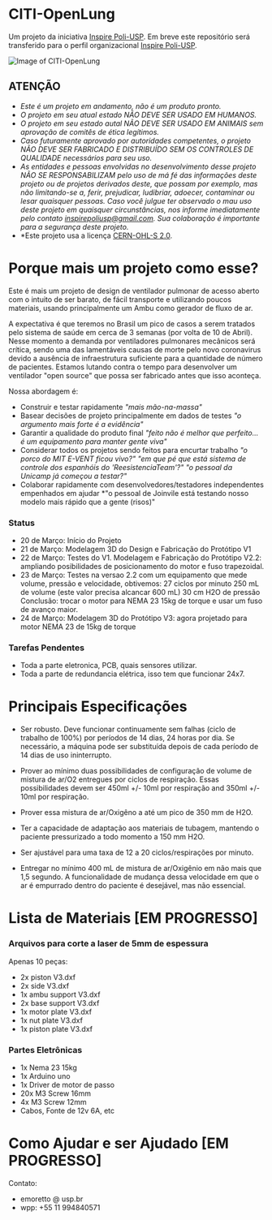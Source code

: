 # CITI-OpenLung
Um projeto da iniciativa [Inspire Poli-USP](https://www.poli.usp.br/inspire). Em breve este repositório será transferido para o perfil organizacional [Inspire Poli-USP](https://github.com/Inspire-Poli-USP).

![Image of CITI-OpenLung](https://github.com/emersonmoretto/CITI-OpenLung/blob/master/images/Screen%20Shot%202020-03-21%20at%2004.50.34.png)

## ATENÇÃO
- *Este é um projeto em andamento, não é um produto pronto.*
- *O projeto em seu atual estado NÃO DEVE SER USADO EM HUMANOS.*
- *O projeto em seu estado autal NÃO DEVE SER USADO EM ANIMAIS sem aprovação de comitês de ética legítimos.*
- *Caso futuramente aprovado por autoridades competentes, o projeto NÃO DEVE SER FABRICADO E DISTRIBUÍDO SEM OS CONTROLES DE QUALIDADE necessários para seu uso.*
- *As entidades e pessoas envolvidas no desenvolvimento desse projeto NÃO SE RESPONSABILIZAM pelo uso de má fé das informações deste projeto ou de projetos derivados deste, que possam por exemplo, mas não limitando-se a, ferir, prejudicar, ludibriar, adoecer, contaminar ou lesar quaisquer pessoas. Caso você julgue ter observado o mau uso deste projeto em quaisquer circunstâncias, nos informe imediatamente pelo contato inspirepoliusp@gmail.com. Sua colaboração é importante para a segurança deste projeto.*
- *Este projeto usa a licença [CERN-OHL-S 2.0](https://github.com/emersonmoretto/CITI-OpenLung/blob/master/License.md).

# Porque mais um projeto como esse?

Este é mais um projeto de design de ventilador pulmonar de acesso aberto com o intuito de ser barato, de fácil transporte e utilizando poucos materiais, usando principalmente um Ambu como gerador de fluxo de ar.

A expectativa é que teremos no Brasil um pico de casos a serem tratados pelo sistema de saúde em cerca de 3 semanas (por volta de 10 de Abril). Nesse momento a demanda por ventiladores pulmonares mecânicos será crítica, sendo uma das lamentáveis causas de morte pelo novo coronavirus devido a ausência de infraestrutura suficiente para a quantidade de número de pacientes. Estamos lutando contra o tempo para desenvolver um ventilador "open source" que possa ser fabricado antes que isso aconteça.

Nossa abordagem é:
- Construir e testar rapidamente
    *"mais mão-na-massa"*
- Basear decisões de projeto principalmente em dados de testes
    *"o argumento mais forte é a evidência"*
- Garantir a qualidade do produto final
    *"feito não é melhor que perfeito... é um equipamento para manter gente viva"*
- Considerar todos os projetos sendo feitos para encurtar trabalho
    *"o porco do MIT E-VENT ficou vivo?"* *"em que pé que está sistema de controle dos espanhóis do 'ReesistenciaTeam'?"* *"o pessoal da Unicamp já começou a testar?"*
- Colaborar rapidamente com desenvolvedores/testadores independentes empenhados em ajudar
    *"o pessoal de Joinvile está testando nosso modelo mais rápido que a gente (risos)"

### Status

- 20 de Março: Início do Projeto
- 21 de Março: Modelagem 3D do Design e Fabricação do Protótipo V1
- 22 de Março: Testes do V1. Modelagem e Fabricação do Protótipo V2.2: ampliando posibilidades de posicionamento do motor e fuso trapezoidal.
- 23 de Março: Testes na versao 2.2 com um equipamento que mede volume, pressão e velocidade, obtivemos:
    27 ciclos por minuto
    250 mL de volume (este valor precisa alcancar 600 mL)
    30 cm H2O de pressão
    Conclusão: trocar o motor para NEMA 23 15kg de torque e usar um fuso de avanço maior.
- 24 de Março: Modelagem 3D do Protótipo V3: agora projetado para motor NEMA 23 de 15kg de torque

### Tarefas Pendentes
- Toda a parte eletronica, PCB, quais sensores utilizar.
- Toda a parte de redundancia elétrica, isso tem que funcionar 24x7.

# Principais Especificações

- Ser robusto. Deve funcionar continuamente sem falhas (ciclo de trabalho de 100%) por períodos de 14 dias, 24 horas por dia. Se necessário, a máquina pode ser substituída depois de cada período de 14 dias de uso ininterrupto.

- Prover ao mínimo duas possibilidades de configuração de volume de mistura de ar/O2 entregues por ciclos de respiração. Essas possibilidades devem ser 450ml +/- 10ml por respiração and 350ml +/- 10ml por respiração.

- Prover essa mistura de ar/Oxigêno a até um pico de 350 mm de H2O.

- Ter a capacidade de adaptação aos materiais de tubagem, mantendo o paciente pressurizado a todo momento a 150 mm H2O. 

- Ser ajustável para uma taxa de 12 a 20 ciclos/respirações por minuto.

- Entregar no mínimo 400 mL de mistura de ar/Oxigênio em não mais que 1,5 segundo. A funcionalidade de mudança dessa velocidade em que o ar é empurrado dentro do paciente é desejável, mas não essencial.

# Lista de Materiais [EM PROGRESSO]

### Arquivos para corte a laser de 5mm de espessura
Apenas 10 peças:
- 2x piston V3.dxf
- 2x side V3.dxf
- 1x ambu support V3.dxf	
- 2x base support V3.dxf	
- 1x motor plate V3.dxf	
- 1x nut plate V3.dxf	
- 1x piston plate V3.dxf	

### Partes Eletrônicas
- 1x Nema 23 15kg
- 1x Arduino uno
- 1x Driver de motor de passo
- 20x M3 Screw 16mm
- 4x M3 Screw 12mm 
- Cabos, Fonte de 12v 6A, etc

# Como Ajudar e ser Ajudado [EM PROGRESSO]
Contato:
- emoretto @ usp.br
- wpp: +55 11 994840571
